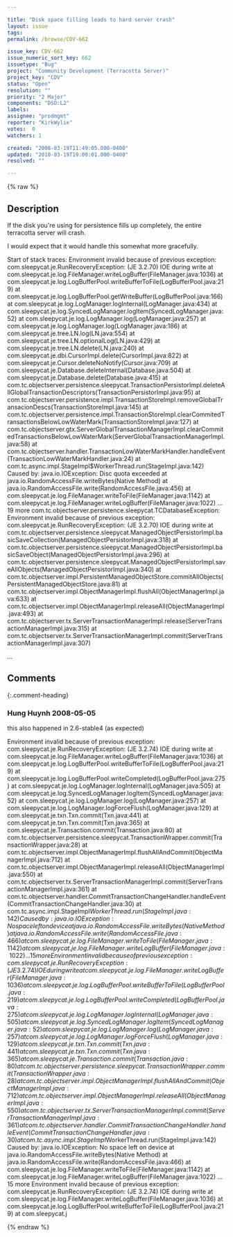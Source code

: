 ```yaml
---

title: "Disk space filling leads to hard server crash"
layout: issue
tags: 
permalink: /browse/CDV-662

issue_key: CDV-662
issue_numeric_sort_key: 662
issuetype: "Bug"
project: "Community Development (Terracotta Server)"
project_key: "CDV"
status: "Open"
resolution: ""
priority: "2 Major"
components: "DSO:L2"
labels: 
assignee: "prodmgmt"
reporter: "KirkWylie"
votes:  0
watchers: 1

created: "2008-03-19T11:49:05.000-0400"
updated: "2010-03-19T19:00:01.000-0400"
resolved: ""

---
```




{% raw %}



## Description

<div markdown="1" class="description">

If the disk you're using for persistence fills up completely, the entire terracotta server will crash.

I would expect that it would handle this somewhat more gracefully.

Start of stack traces:
Environment invalid because of previous exception: com.sleepycat.je.RunRecoveryException: (JE 3.2.70) IOE during write
        at com.sleepycat.je.log.FileManager.writeLogBuffer(FileManager.java:1036)
        at com.sleepycat.je.log.LogBufferPool.writeBufferToFile(LogBufferPool.java:219)
        at com.sleepycat.je.log.LogBufferPool.getWriteBuffer(LogBufferPool.java:166)
        at com.sleepycat.je.log.LogManager.logInternal(LogManager.java:434)
        at com.sleepycat.je.log.SyncedLogManager.logItem(SyncedLogManager.java:52)
        at com.sleepycat.je.log.LogManager.log(LogManager.java:257)
        at com.sleepycat.je.log.LogManager.log(LogManager.java:186)
        at com.sleepycat.je.tree.LN.log(LN.java:554)
        at com.sleepycat.je.tree.LN.optionalLog(LN.java:429)
        at com.sleepycat.je.tree.LN.delete(LN.java:240)
        at com.sleepycat.je.dbi.CursorImpl.delete(CursorImpl.java:822)
        at com.sleepycat.je.Cursor.deleteNoNotify(Cursor.java:709)
        at com.sleepycat.je.Database.deleteInternal(Database.java:504)
        at com.sleepycat.je.Database.delete(Database.java:415)
        at com.tc.objectserver.persistence.sleepycat.TransactionPersistorImpl.deleteAllGlobalTransactionDescriptors(TransactionPersistorImpl.java:95)
        at com.tc.objectserver.persistence.impl.TransactionStoreImpl.removeGlobalTransacionDescs(TransactionStoreImpl.java:145)
        at com.tc.objectserver.persistence.impl.TransactionStoreImpl.clearCommitedTransactionsBelowLowWaterMark(TransactionStoreImpl.java:127)
        at com.tc.objectserver.gtx.ServerGlobalTransactionManagerImpl.clearCommitedTransactionsBelowLowWaterMark(ServerGlobalTransactionManagerImpl.java:58)
        at com.tc.objectserver.handler.TransactionLowWaterMarkHandler.handleEvent(TransactionLowWaterMarkHandler.java:24)
        at com.tc.async.impl.StageImpl$WorkerThread.run(StageImpl.java:142)
Caused by: java.io.IOException: Disc quota exceeded
        at java.io.RandomAccessFile.writeBytes(Native Method)
        at java.io.RandomAccessFile.write(RandomAccessFile.java:456)
        at com.sleepycat.je.log.FileManager.writeToFile(FileManager.java:1142)
        at com.sleepycat.je.log.FileManager.writeLogBuffer(FileManager.java:1022)
        ... 19 more
com.tc.objectserver.persistence.sleepycat.TCDatabaseException: Environment invalid because of previous exception: com.sleepycat.je.RunRecoveryException: (JE 3.2.70) IOE during write
        at com.tc.objectserver.persistence.sleepycat.ManagedObjectPersistorImpl.basicSaveCollection(ManagedObjectPersistorImpl.java:318)
        at com.tc.objectserver.persistence.sleepycat.ManagedObjectPersistorImpl.basicSaveObject(ManagedObjectPersistorImpl.java:296)
        at com.tc.objectserver.persistence.sleepycat.ManagedObjectPersistorImpl.saveAllObjects(ManagedObjectPersistorImpl.java:340)
        at com.tc.objectserver.impl.PersistentManagedObjectStore.commitAllObjects(PersistentManagedObjectStore.java:81)
        at com.tc.objectserver.impl.ObjectManagerImpl.flushAll(ObjectManagerImpl.java:633)
        at com.tc.objectserver.impl.ObjectManagerImpl.releaseAll(ObjectManagerImpl.java:493)
        at com.tc.objectserver.tx.ServerTransactionManagerImpl.release(ServerTransactionManagerImpl.java:315)
        at com.tc.objectserver.tx.ServerTransactionManagerImpl.commit(ServerTransactionManagerImpl.java:307)

...

</div>

## Comments


{:.comment-heading}
### **Hung Huynh** <span class="date">2008-05-05</span>

<div markdown="1" class="comment">

this also happened in 2.6-stable4 (as expected)

Environment invalid because of previous exception: com.sleepycat.je.RunRecoveryException: (JE 3.2.74) IOE during write
        at com.sleepycat.je.log.FileManager.writeLogBuffer(FileManager.java:1036)
        at com.sleepycat.je.log.LogBufferPool.writeBufferToFile(LogBufferPool.java:219)
        at com.sleepycat.je.log.LogBufferPool.writeCompleted(LogBufferPool.java:275)
        at com.sleepycat.je.log.LogManager.logInternal(LogManager.java:505)
        at com.sleepycat.je.log.SyncedLogManager.logItem(SyncedLogManager.java:52)
        at com.sleepycat.je.log.LogManager.log(LogManager.java:257)
        at com.sleepycat.je.log.LogManager.logForceFlush(LogManager.java:129)
        at com.sleepycat.je.txn.Txn.commit(Txn.java:441)
        at com.sleepycat.je.txn.Txn.commit(Txn.java:365)
        at com.sleepycat.je.Transaction.commit(Transaction.java:80)
        at com.tc.objectserver.persistence.sleepycat.TransactionWrapper.commit(TransactionWrapper.java:28)
        at com.tc.objectserver.impl.ObjectManagerImpl.flushAllAndCommit(ObjectManagerImpl.java:712)
        at com.tc.objectserver.impl.ObjectManagerImpl.releaseAll(ObjectManagerImpl.java:550)
        at com.tc.objectserver.tx.ServerTransactionManagerImpl.commit(ServerTransactionManagerImpl.java:361)
        at com.tc.objectserver.handler.CommitTransactionChangeHandler.handleEvent(CommitTransactionChangeHandler.java:30)
        at com.tc.async.impl.StageImpl$WorkerThread.run(StageImpl.java:142)
Caused by: java.io.IOException: No space left on device
        at java.io.RandomAccessFile.writeBytes(Native Method)
        at java.io.RandomAccessFile.write(RandomAccessFile.java:466)
        at com.sleepycat.je.log.FileManager.writeToFile(FileManager.java:1142)
        at com.sleepycat.je.log.FileManager.writeLogBuffer(FileManager.java:1022)
        ... 15 more
Environment invalid because of previous exception: com.sleepycat.je.RunRecoveryException: (JE 3.2.74) IOE during write
        at com.sleepycat.je.log.FileManager.writeLogBuffer(FileManager.java:1036)
        at com.sleepycat.je.log.LogBufferPool.writeBufferToFile(LogBufferPool.java:219)
        at com.sleepycat.je.log.LogBufferPool.writeCompleted(LogBufferPool.java:275)
        at com.sleepycat.je.log.LogManager.logInternal(LogManager.java:505)
        at com.sleepycat.je.log.SyncedLogManager.logItem(SyncedLogManager.java:52)
        at com.sleepycat.je.log.LogManager.log(LogManager.java:257)
        at com.sleepycat.je.log.LogManager.logForceFlush(LogManager.java:129)
        at com.sleepycat.je.txn.Txn.commit(Txn.java:441)
        at com.sleepycat.je.txn.Txn.commit(Txn.java:365)
        at com.sleepycat.je.Transaction.commit(Transaction.java:80)
        at com.tc.objectserver.persistence.sleepycat.TransactionWrapper.commit(TransactionWrapper.java:28)
        at com.tc.objectserver.impl.ObjectManagerImpl.flushAllAndCommit(ObjectManagerImpl.java:712)
        at com.tc.objectserver.impl.ObjectManagerImpl.releaseAll(ObjectManagerImpl.java:550)
        at com.tc.objectserver.tx.ServerTransactionManagerImpl.commit(ServerTransactionManagerImpl.java:361)
        at com.tc.objectserver.handler.CommitTransactionChangeHandler.handleEvent(CommitTransactionChangeHandler.java:30)
        at com.tc.async.impl.StageImpl$WorkerThread.run(StageImpl.java:142)
Caused by: java.io.IOException: No space left on device
        at java.io.RandomAccessFile.writeBytes(Native Method)
        at java.io.RandomAccessFile.write(RandomAccessFile.java:466)
        at com.sleepycat.je.log.FileManager.writeToFile(FileManager.java:1142)
        at com.sleepycat.je.log.FileManager.writeLogBuffer(FileManager.java:1022)
        ... 15 more
Environment invalid because of previous exception: com.sleepycat.je.RunRecoveryException: (JE 3.2.74) IOE during write
        at com.sleepycat.je.log.FileManager.writeLogBuffer(FileManager.java:1036)
        at com.sleepycat.je.log.LogBufferPool.writeBufferToFile(LogBufferPool.java:219)
        at com.sleepycat.j

</div>



{% endraw %}
